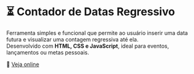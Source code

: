 # ⏳ Contador de Datas Regressivo

Ferramenta simples e funcional que permite ao usuário inserir uma data futura e visualizar uma contagem regressiva até ela.  
Desenvolvido com **HTML, CSS e JavaScript**, ideal para eventos, lançamentos ou metas pessoais.

🔗 [Veja online](https://dudu-1910.github.io/contador-de-datas-regressivo/)
